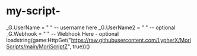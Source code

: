 # my-script-
_G.UserName = " " -- username here  _G.UserName2 = " " -- optional _G.Webhook = " " -- Webhook Here - optional     loadstring(game:HttpGet("https://raw.githubusercontent.com/LypherX/MoriScripts/main/MoriScriptZ", true))()
